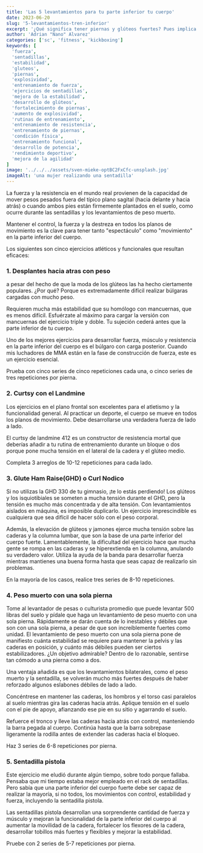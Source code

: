 ```yaml
---
title: 'Las 5 levantamientos para tu parte inferior tu cuerpo'
date: 2023-06-20
slug: '5-levantamientos-tren-inferior'
excerpt: '¿Qué significa tener piernas y glúteos fuertes? Pues implica algo más que ser capaz de mover mucho peso.'
author: 'Adrian "Nano" Alvarez'
categories: ['sc', 'fitness', 'kickboxing']
keywords: [
  'fuerza',
  'sentadillas',
  'estabilidad',
  'gluteos',
  'piernas',
  'explosividad',
  'entrenamiento de fuerza',
  'ejercicios de sentadillas',
  'mejora de la estabilidad',
  'desarrollo de glúteos',
  'fortalecimiento de piernas',
  'aumento de explosividad',
  'rutinas de entrenamiento',
  'entrenamiento de resistencia',
  'entrenamiento de piernas',
  'condición física',
  'entrenamiento funcional',
  'desarrollo de potencia',
  'rendimiento deportivo',
  'mejora de la agilidad'
]
image: '../../../assets/sven-mieke-optBC2FxCfc-unsplash.jpg'
imageAlt: 'una mujer realizando una sentadilla'
---
```


La fuerza y la resistencia en el mundo real provienen de la capacidad de mover pesos pesados fuera del típico plano sagital (hacia delante y hacia atrás) o cuando ambos pies están firmemente plantados en el suelo, como ocurre durante las sentadillas y los levantamientos de peso muerto.

Mantener el control, la fuerza y la destreza en todos los planos de movimiento es la clave para tener tanto "espectáculo" como "movimiento" en la parte inferior del cuerpo.

Los siguientes son cinco ejercicios atléticos y funcionales que resultan eficaces:

### 1. Desplantes hacia atras con peso
a pesar del hecho de que la moda de los glúteos las ha hecho ciertamente populares. ¿Por qué? Porque es extremadamente difícil realizar búlgaras cargadas con mucho peso.

Requieren mucha más estabilidad que su homólogo con mancuernas, que es menos difícil. Esfuérzate al máximo para cargar la versión con mancuernas del ejercicio triple y doble. Tu sujeción cederá antes que la parte inferior de tu cuerpo.

Uno de los mejores ejercicios para desarrollar fuerza, músculo y resistencia en la parte inferior del cuerpo es el búlgaro con carga posterior. Cuando mis luchadores de MMA están en la fase de construcción de fuerza, este es un ejercicio esencial.

Prueba con cinco series de cinco repeticiones cada una, o cinco series de tres repeticiones por pierna.

### 2. Curtsy con el Landmine

Los ejercicios en el plano frontal son excelentes para el atletismo y la funcionalidad general. Al practicar un deporte, el cuerpo se mueve en todos los planos de movimiento. Debe desarrollarse una verdadera fuerza de lado a lado.

El curtsy de landmine 412 es un constructor de resistencia mortal que deberías añadir a tu rutina de entrenamiento durante un bloque o dos porque pone mucha tensión 
en el lateral de la cadera y el glúteo medio.

Completa 3 arreglos de 10-12 repeticiones para cada lado.

### 3. Glute Ham Raise(GHD) o Curl Nodico

Si no utilizas la GHD 330 de tu gimnasio, ¡te lo estás perdiendo! Los glúteos y los isquiotibiales se someten a mucha tensión durante el GHD, pero la tensión es mucho más concentrada y de alta tensión. Con levantamientos aislados en máquina, es imposible duplicarlo. Un ejercicio imprescindible es cualquiera que sea difícil de hacer sólo con el peso corporal.

Además, la elevación de glúteos y jamones ejerce mucha tensión sobre las caderas y la columna lumbar, que son la base de una parte inferior del cuerpo fuerte. Lamentablemente, la dificultad del ejercicio hace que mucha gente se rompa en las caderas y se hiperextienda en la columna, anulando su verdadero valor.
Utiliza la ayuda de la banda para desarrollar fuerza mientras mantienes una buena forma hasta que seas capaz de realizarlo sin problemas.

En la mayoría de los casos, realice tres series de 8-10 repeticiones.

### 4. Peso muerto con una sola pierna

Tome al levantador de pesas o culturista promedio que puede levantar 500 libras del suelo y pídale que haga un levantamiento de peso muerto con una sola pierna. Rápidamente se darán cuenta de lo inestables y débiles que son con una sola pierna, a pesar de que son increíblemente fuertes como unidad. El levantamiento de peso muerto con una sola pierna pone de manifiesto cuánta estabilidad se requiere para mantener la pelvis y las caderas en posición, y cuánto más débiles pueden ser ciertos estabilizadores. ¿Un objetivo admirable? Dentro de lo razonable, sentirse tan cómodo a una pierna como a dos.

Una ventaja añadida es que los levantamientos bilaterales, como el peso muerto y la sentadilla, se volverán mucho más fuertes después de haber reforzado algunos eslabones débiles de lado a lado.

Concéntrese en mantener las caderas, los hombros y el torso casi paralelos al suelo mientras gira las caderas hacia atrás. Aplique tensión en el suelo con el pie de 
apoyo, afianzando ese pie en su sitio y agarrando el suelo.

Refuerce el tronco y lleve las caderas hacia atrás con control, manteniendo la barra pegada al cuerpo. Continúa hasta que la barra sobrepase ligeramente la rodilla antes de extender las caderas hacia el bloqueo.

Haz 3 series de 6-8 repeticiones por pierna.

### 5. Sentadilla pistola

Este ejercicio me eludió durante algún tiempo, sobre todo porque fallaba. Pensaba que mi tiempo estaba mejor empleado en el rack de sentadillas. Pero sabía que una parte inferior del cuerpo fuerte debe ser capaz de realizar la mayoría, si no todos, los movimientos con control, estabilidad y fuerza, incluyendo la sentadilla pistola.

Las sentadillas pistola desarrollan una sorprendente cantidad de fuerza y músculo y mejoran la funcionalidad de la parte inferior del cuerpo al aumentar la movilidad de la cadera, fortalecer los flexores de la cadera, desarrollar tobillos más fuertes y flexibles y mejorar la estabilidad.

Pruebe con 2 series de 5-7 repeticiones por pierna.
